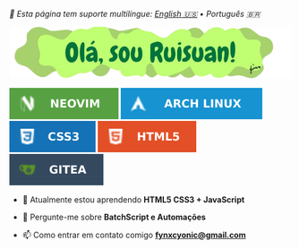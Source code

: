*🍙 Esta página tem suporte multilíngue: [English 🇺🇸](README.md) • Português 🇧🇷*

<img src="https://raw.githubusercontent.com/ruisuan/ruisuan/main/img/welcome/pt-br.png" alt="png file">
<p>
  <img src="https://raw.githubusercontent.com/ruisuan/ruisuan/main/img/profile-badges/neovim.svg"/>
  <img src="https://raw.githubusercontent.com/ruisuan/ruisuan/main/img/profile-badges/arch-linux.svg"/>
  <img src="https://raw.githubusercontent.com/ruisuan/ruisuan/main/img/profile-badges/css3.svg"/>
  <img src="https://raw.githubusercontent.com/ruisuan/ruisuan/main/img/profile-badges/html5.svg"/>
  <img src="https://raw.githubusercontent.com/ruisuan/ruisuan/main/img/profile-badges/gitea.svg"/)
</p>

- 🌱 Atualmente estou aprendendo **HTML5 CSS3 + JavaScript**
  
- 💬 Pergunte-me sobre **BatchScript e Automações**
  
- 📫 Como entrar em contato comigo **fynxcyonic@gmail.com**

